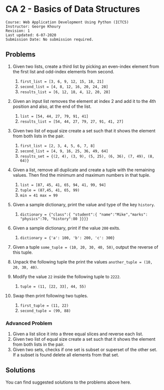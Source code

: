 # CA 2 - Basics of Data Structures

	Course: Web Application Development Using Python (ICTC5)
	Instructor: George Khoury
	Revision: 1
	Last updated: 6-07-2020
	Submission Date: No submission required.

## Problems

1. Given two lists, create a third list by picking an even-index element from the first list and odd-index elements from second.
   1. `first_list = [3, 6, 9, 12, 15, 18, 21]`
   2. `second_list = [4, 8, 12, 16, 20, 24, 28]`
   3. `results_list = [6, 12, 18, 4, 12, 20, 28]`

2. Given an input list removes the element at index 2 and add it to the 4th position and also, at the end of the list.
   1. `list = [54, 44, 27, 79, 91, 41]` 
   2. `results_list = [54, 44, 27, 79, 27, 91, 41, 27]`
   
3. Given two list of equal size create a set such that it shows the element from both lists in the pair.
   1. `first_list = [2, 3, 4, 5, 6, 7, 8]`
   2. `second_list = [4, 9, 16, 25, 36, 49, 64]`
   3. `results_set = {(2, 4), (3, 9), (5, 25), (6, 36), (7, 49), (8, 64)}`

4. Given a list, remove all duplicate and create a tuple with the remaining values. Then find the minimum and maximum numbers in that tuple.
   1. `list = [87, 45, 41, 65, 94, 41, 99, 94]`
   2. `tuple = (87,45, 41, 65, 99)`
   3. `min = 41 max = 99`
5. Given a sample dictionary, print the value and type of the key `history`.
   1. `dictionary = {"class":{ "student":{ "name":"Mike","marks": "physics":70, "history":80 }}}}`
6. Given a sample dictionary, print if the value `200` exits.
   1. `dictionary = {'a': 100, 'b': 200, 'c': 300}`
7. Given a tuple `some_tuple = (10, 20, 30, 40, 50)`, output the reverse of this tuple.
8. Unpack the following tuple the print the values `another_tuple = (10, 20, 30, 40)`.
9. Modify the value `22` inside the following tuple to `2222`.
   1.  `tuple = (11, [22, 33], 44, 55)`
10. Swap then print following two tuples.
    1.  `first_tuple = (11, 22)`
    2.  `second_tuple = (99, 88)`


### Advanced Problem
1. Given a list slice it into a three equal slices and reverse each list.
2. Given two list of equal size create a set such that it shows the element from both lists in the pair.
3. Given two sets, checks if one set is subset or superset of the other set.
If a subset is found delete all elements from that set.


## Solutions

You can find suggested solutions to the problems above here.
